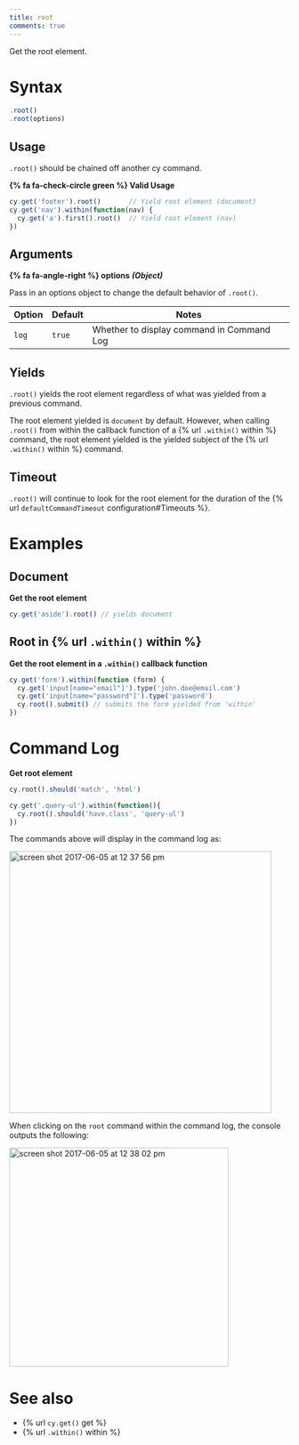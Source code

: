 ```yaml
---
title: root
comments: true
---
```


Get the root element.


# Syntax

```javascript
.root()
.root(options)
```

## Usage

`.root()` should be chained off another cy command.

**{% fa fa-check-circle green %} Valid Usage**

```javascript
cy.get('footer').root()       // Yield root element (document)
cy.get('nav').within(function(nav) {
  cy.get('a').first().root()  // Yield root element (nav)
})
```

## Arguments

**{% fa fa-angle-right %} options** ***(Object)***

Pass in an options object to change the default behavior of `.root()`.

Option | Default | Notes
--- | --- | ---
`log` | `true` | Whether to display command in Command Log

## Yields

`.root()` yields the root element regardless of what was yielded from a previous command.

The root element yielded is `document` by default. However, when calling `.root()` from within the callback function of a {% url `.within()` within %} command, the root element yielded is the yielded subject of the {% url `.within()` within %} command.

## Timeout

`.root()` will continue to look for the root element for the duration of the {% url `defaultCommandTimeout` configuration#Timeouts %}.

# Examples

## Document

**Get the root element**

```javascript
cy.get('aside').root() // yields document
```

## Root in {% url `.within()` within %}

**Get the root element in a `.within()` callback function**

```javascript
cy.get('form').within(function (form) {
  cy.get('input[name="email"]').type('john.doe@email.com')
  cy.get('input[name="password"]').type('password')
  cy.root().submit() // submits the form yielded from 'within'
})
```

# Command Log

**Get root element**

```javascript
cy.root().should('match', 'html')

cy.get('.query-ul').within(function(){
  cy.root().should('have.class', 'query-ul')
})
```

The commands above will display in the command log as:

<img width="471" alt="screen shot 2017-06-05 at 12 37 56 pm" src="https://cloud.githubusercontent.com/assets/1271364/26793399/ddafd970-49eb-11e7-9267-c35b583bb76f.png">

When clicking on the `root` command within the command log, the console outputs the following:

<img width="394" alt="screen shot 2017-06-05 at 12 38 02 pm" src="https://cloud.githubusercontent.com/assets/1271364/26793398/dda22da2-49eb-11e7-98e8-5cd381aac175.png">

# See also

- {% url `cy.get()` get %}
- {% url `.within()` within %}
